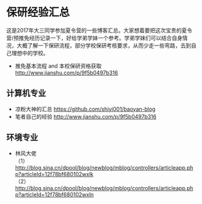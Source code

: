 # 保研经验汇总
这是2017年大三同学参加夏令营的一些博客汇总。大家想着要把这次宝贵的夏令营/预推免经历记录一下，好给学弟学妹一个参考。学弟学妹们可以结合自身情况，大概了解一下保研流程，部分学校保研考核要求，从而少走一些弯路，去到自己理想中的学校。
* 推免基本流程 and 本校保研资格获取 http://www.jianshu.com/p/9f5b0497b316
## 计算机专业
* 凉粉大神的汇总
https://github.com/shiyi001/baoyan-blog
* 笔者自己的经验 http://www.jianshu.com/p/9f5b0497b316
## 环境专业
* 林风大佬
<br>（1）http://blog.sina.cn/dpool/blog/newblog/mblog/controllers/articleapp.php?articleId=12f78bf680102wxlk 
<br>（2）http://blog.sina.cn/dpool/blog/newblog/mblog/controllers/articleapp.php?articleId=12f78bf680102wxln 
